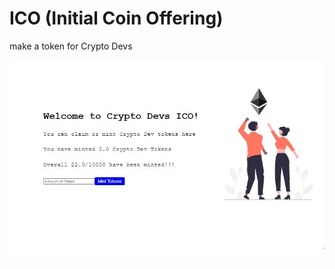 # ICO (Initial Coin Offering)
make a token for Crypto Devs







<img src="https://github.com/ranjankjha17/ICO/blob/main/my-app/public/ico.JPG"/>

